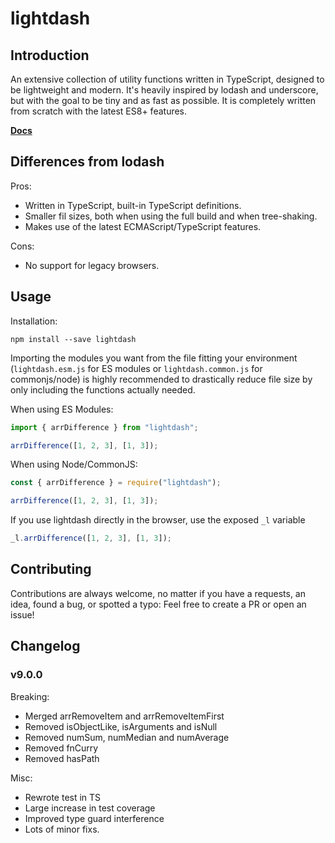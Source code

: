 # lightdash

## Introduction

An extensive collection of utility functions written in TypeScript, designed to be lightweight and modern.
It's heavily inspired by lodash and underscore, but with the goal to be tiny and as fast as possible.
It is completely written from scratch with the latest ES8+ features.

**[Docs](https://felixrilling.github.io/lightdash/)**

## Differences from lodash

Pros:

*   Written in TypeScript, built-in TypeScript definitions.
*   Smaller fil sizes, both when using the full build and when tree-shaking.
*   Makes use of the latest ECMAScript/TypeScript features.

Cons:

*   No support for legacy browsers.

## Usage

Installation:

```shell
npm install --save lightdash
```

Importing the modules you want from the file fitting your environment (`lightdash.esm.js` for ES modules or `lightdash.common.js` for commonjs/node) is highly recommended to drastically reduce file size by only including the functions actually needed.

When using ES Modules:

```js
import { arrDifference } from "lightdash";

arrDifference([1, 2, 3], [1, 3]);
```

When using Node/CommonJS:

```js
const { arrDifference } = require("lightdash");

arrDifference([1, 2, 3], [1, 3]);
```

If you use lightdash directly in the browser, use the exposed `_l` variable

```js
_l.arrDifference([1, 2, 3], [1, 3]);
```

## Contributing

Contributions are always welcome, no matter if you have a requests, an idea, found a bug, or spotted a typo: Feel free to create a PR or open an issue!

## Changelog

### v9.0.0

Breaking:

- Merged arrRemoveItem and arrRemoveItemFirst
- Removed isObjectLike, isArguments and isNull
- Removed numSum, numMedian and numAverage
- Removed fnCurry
- Removed hasPath

Misc:

- Rewrote test in TS
- Large increase in test coverage
- Improved type guard interference
- Lots of minor fixs.
